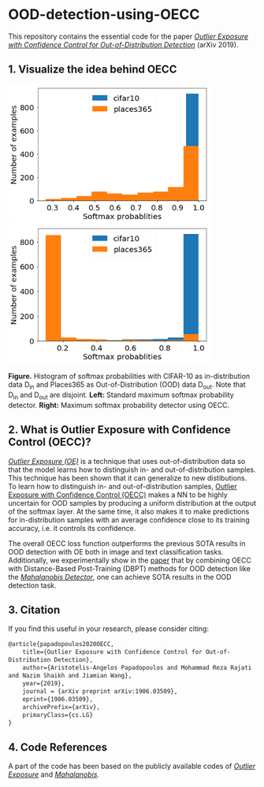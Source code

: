 # OOD-detection-using-OECC

This repository contains the essential code for the paper [_Outlier Exposure with Confidence Control for Out-of-Distribution Detection_](https://arxiv.org/abs/1906.03509) (arXiv 2019).


## 1. Visualize the idea behind OECC

<p float="left">
  <img src="/baseline_cifar10_places365_distribution.png" width="410" /> 
  <img src="/OECC_cifar10_places365_distribution.png" width="410" />
</p>
<b>Figure.</b> Histogram of softmax probabilities with CIFAR-10 as in-distribution data D<sub>in</sub> and Places365 as Out-of-Distribution (OOD) data D<sub>out</sub>. Note that D<sub>in</sub> and D<sub>out</sub> are disjoint. <b>Left:</b> Standard maximum softmax probability detector. <b>Right:</b> Maximum softmax probability detector using OECC.


## 2. What is Outlier Exposure with Confidence Control (OECC)?
[_Outlier Exposure (OE)_](https://github.com/hendrycks/outlier-exposure) is a technique that uses out-of-distribution data so that the model learns how to distinguish in- and out-of-distribution samples. This technique has been shown that it can generalize to new distibutions. To learn how to distinguish in- and out-of-distribution samples, [Outlier Exposure with Confidence Control (OECC)](https://arxiv.org/abs/1906.03509) makes a NN to be highly uncertain for OOD samples by producing a uniform distribution at the output of the softmax layer. At the same time, it also makes it to make predictions for in-distribution samples with an average confidence close to its training accuracy, i.e. it controls its confidence. 

The overall OECC loss function outperforms the previous SOTA results in OOD detection with OE both in image and text classification tasks. Additionally, we experimentally show in the [paper](https://arxiv.org/abs/1906.03509) that by combining OECC with Distance-Based Post-Training (DBPT) methods for OOD detection like the [_Mahalanobis Detector_](https://github.com/pokaxpoka/deep_Mahalanobis_detector), one can achieve SOTA results in the OOD detection task.   


## 3. Citation

If you find this useful in your research, please consider citing:

    @article{papadopoulos2020OECC,
        title={Outlier Exposure with Confidence Control for Out-of-Distribution Detection},
        author={Aristotelis-Angelos Papadopoulos and Mohammad Reza Rajati and Nazim Shaikh and Jiamian Wang},
        year={2019},
        journal = {arXiv preprint arXiv:1906.03509},
        eprint={1906.03509},
        archivePrefix={arXiv},
        primaryClass={cs.LG}
    }
    
    
## 4. Code References

A part of the code has been based on the publicly available codes of [_Outlier Exposure_](https://github.com/hendrycks/outlier-exposure) and [_Mahalanobis_](https://github.com/pokaxpoka/deep_Mahalanobis_detector).
